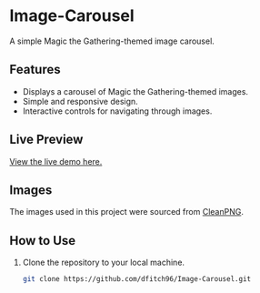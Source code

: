 # Image-Carousel  

A simple Magic the Gathering-themed image carousel.  

## Features  
- Displays a carousel of Magic the Gathering-themed images.  
- Simple and responsive design.  
- Interactive controls for navigating through images.  

## Live Preview  
[View the live demo here.](https://dfitch96.github.io/Image-Carousel/)  

## Images  
The images used in this project were sourced from [CleanPNG](https://www.cleanpng.com/free/magic-the-gathering.html).  

## How to Use  
1. Clone the repository to your local machine.  
   ```bash  
   git clone https://github.com/dfitch96/Image-Carousel.git  

